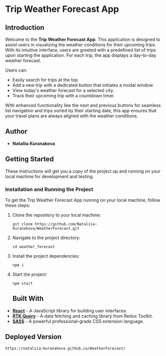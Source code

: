 # Trip Weather Forecast App

## Introduction
Welcome to the **Trip Weather Forecast App**. This application is designed to assist users in visualizing the weather conditions for their upcoming trips. With its intuitive interface, users are greeted with a predefined list of trips upon starting the application. For each trip, the app displays a day-to-day weather forecast. 

Users can:
- Easily search for trips at the top.
- Add a new trip with a dedicated button that initiates a modal window.
- View today's weather forecast for a selected city.
- Track their upcoming trip with a countdown timer.

With enhanced functionality like the next and previous buttons for seamless list navigation and trips sorted by their starting date, this app ensures that your travel plans are always aligned with the weather conditions.

## Author
- **Nataliia Kuranakova**

## Getting Started

These instructions will get you a copy of the project up and running on your local machine for development and testing.

### Installation and Running the Project

To get the Trip Weather Forecast App running on your local machine, follow these steps:

1. Clone the repository to your local machine:
    ```
    git clone https://github.com/Nataliia-Kuranakova/WeatherForecast.git
    ```

2. Navigate to the project directory:
    ```
    cd weather_forecast
    ```

3. Install the project dependencies:
    ```
    npm i
    ```

4. Start the project:
    ```
    npm start
    ```


    ## Built With


- [**React**](https://reactjs.org/) - A JavaScript library for building user interfaces. 
- [**RTK Query**](https://redux-toolkit.js.org/rtk-query/overview) - A data fetching and caching library from Redux Toolkit.
- [**SASS**](https://sass-lang.com/) - A powerful professional-grade CSS extension language.

## Deployed Version
```
https://nataliia-kuranakova.github.io/WeatherForecast/
```